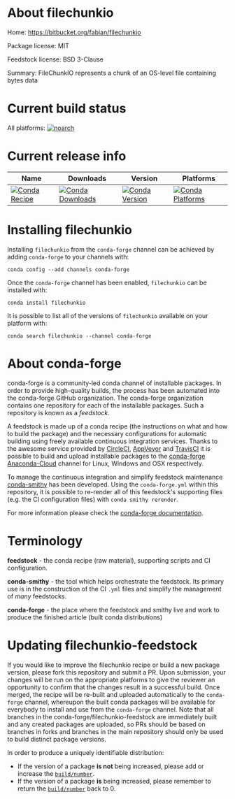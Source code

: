 About filechunkio
=================

Home: https://bitbucket.org/fabian/filechunkio

Package license: MIT

Feedstock license: BSD 3-Clause

Summary: FileChunkIO represents a chunk of an OS-level file containing bytes data



Current build status
====================

All platforms:
[![noarch](https://img.shields.io/circleci/project/github/conda-forge/filechunkio-feedstock/master.svg?label=noarch)](https://circleci.com/gh/conda-forge/filechunkio-feedstock)

Current release info
====================

| Name | Downloads | Version | Platforms |
| --- | --- | --- | --- |
| [![Conda Recipe](https://img.shields.io/badge/recipe-filechunkio-green.svg)](https://anaconda.org/conda-forge/filechunkio) | [![Conda Downloads](https://img.shields.io/conda/dn/conda-forge/filechunkio.svg)](https://anaconda.org/conda-forge/filechunkio) | [![Conda Version](https://img.shields.io/conda/vn/conda-forge/filechunkio.svg)](https://anaconda.org/conda-forge/filechunkio) | [![Conda Platforms](https://img.shields.io/conda/pn/conda-forge/filechunkio.svg)](https://anaconda.org/conda-forge/filechunkio) |

Installing filechunkio
======================

Installing `filechunkio` from the `conda-forge` channel can be achieved by adding `conda-forge` to your channels with:

```
conda config --add channels conda-forge
```

Once the `conda-forge` channel has been enabled, `filechunkio` can be installed with:

```
conda install filechunkio
```

It is possible to list all of the versions of `filechunkio` available on your platform with:

```
conda search filechunkio --channel conda-forge
```


About conda-forge
=================

conda-forge is a community-led conda channel of installable packages.
In order to provide high-quality builds, the process has been automated into the
conda-forge GitHub organization. The conda-forge organization contains one repository
for each of the installable packages. Such a repository is known as a *feedstock*.

A feedstock is made up of a conda recipe (the instructions on what and how to build
the package) and the necessary configurations for automatic building using freely
available continuous integration services. Thanks to the awesome service provided by
[CircleCI](https://circleci.com/), [AppVeyor](http://www.appveyor.com/)
and [TravisCI](https://travis-ci.org/) it is possible to build and upload installable
packages to the [conda-forge](https://anaconda.org/conda-forge)
[Anaconda-Cloud](http://docs.anaconda.org/) channel for Linux, Windows and OSX respectively.

To manage the continuous integration and simplify feedstock maintenance
[conda-smithy](http://github.com/conda-forge/conda-smithy) has been developed.
Using the ``conda-forge.yml`` within this repository, it is possible to re-render all of
this feedstock's supporting files (e.g. the CI configuration files) with ``conda smithy rerender``.

For more information please check the [conda-forge documentation](https://conda-forge.org/docs/).

Terminology
===========

**feedstock** - the conda recipe (raw material), supporting scripts and CI configuration.

**conda-smithy** - the tool which helps orchestrate the feedstock.
                   Its primary use is in the construction of the CI ``.yml`` files
                   and simplify the management of *many* feedstocks.

**conda-forge** - the place where the feedstock and smithy live and work to
                  produce the finished article (built conda distributions)


Updating filechunkio-feedstock
==============================

If you would like to improve the filechunkio recipe or build a new
package version, please fork this repository and submit a PR. Upon submission,
your changes will be run on the appropriate platforms to give the reviewer an
opportunity to confirm that the changes result in a successful build. Once
merged, the recipe will be re-built and uploaded automatically to the
`conda-forge` channel, whereupon the built conda packages will be available for
everybody to install and use from the `conda-forge` channel.
Note that all branches in the conda-forge/filechunkio-feedstock are
immediately built and any created packages are uploaded, so PRs should be based
on branches in forks and branches in the main repository should only be used to
build distinct package versions.

In order to produce a uniquely identifiable distribution:
 * If the version of a package **is not** being increased, please add or increase
   the [``build/number``](http://conda.pydata.org/docs/building/meta-yaml.html#build-number-and-string).
 * If the version of a package **is** being increased, please remember to return
   the [``build/number``](http://conda.pydata.org/docs/building/meta-yaml.html#build-number-and-string)
   back to 0.
